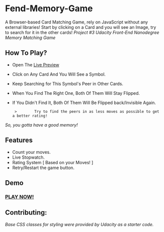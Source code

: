 # Fend-Memory-Game


A Browser-based Card Matching Game, rely on JavaScript without any external libraries! Start by clicking on a Card and you will see an Image, try to search for it in the other cards!
*Project #3 Udacity Front-End Nanodegree Memory Matching Game*



## How To Play?

*  Open The [Live Preview](https://bosa-game.netlify.com/)


*  Click on Any Card And You Will See a Symbol.

*  Keep Searching for This Symbol's Peer in Other Cards.

*  When You Find The Right One, Both Of Them Will Stay Flipped.

*  If You Didn't Find It, Both Of Them Will Be Flipped back/Invisible Again.

        >        Try to find the peers in as less moves as possible to get a better rating!

  *So, you gotta have a good memory!*
 
 
 ## Features
 
*  Count your moves.
*  Live Stopwatch.
*  Rating System [ Based on your Moves! ]
*  Retry/Restart the game button.


## Demo


###  [PLAY NOW!](https://bosa-game.netlify.com/)

## Contributing:
*Base CSS classes for styling were provided by Udacity as a _starter_ code.*


